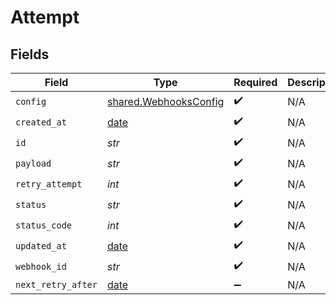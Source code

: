 # Attempt


## Fields

| Field                                                                | Type                                                                 | Required                                                             | Description                                                          | Example                                                              |
| -------------------------------------------------------------------- | -------------------------------------------------------------------- | -------------------------------------------------------------------- | -------------------------------------------------------------------- | -------------------------------------------------------------------- |
| `config`                                                             | [shared.WebhooksConfig](../../models/shared/webhooksconfig.md)       | :heavy_check_mark:                                                   | N/A                                                                  |                                                                      |
| `created_at`                                                         | [date](https://docs.python.org/3/library/datetime.html#date-objects) | :heavy_check_mark:                                                   | N/A                                                                  |                                                                      |
| `id`                                                                 | *str*                                                                | :heavy_check_mark:                                                   | N/A                                                                  |                                                                      |
| `payload`                                                            | *str*                                                                | :heavy_check_mark:                                                   | N/A                                                                  | {"data":"test"}                                                      |
| `retry_attempt`                                                      | *int*                                                                | :heavy_check_mark:                                                   | N/A                                                                  | 1                                                                    |
| `status`                                                             | *str*                                                                | :heavy_check_mark:                                                   | N/A                                                                  | success                                                              |
| `status_code`                                                        | *int*                                                                | :heavy_check_mark:                                                   | N/A                                                                  | 200                                                                  |
| `updated_at`                                                         | [date](https://docs.python.org/3/library/datetime.html#date-objects) | :heavy_check_mark:                                                   | N/A                                                                  |                                                                      |
| `webhook_id`                                                         | *str*                                                                | :heavy_check_mark:                                                   | N/A                                                                  |                                                                      |
| `next_retry_after`                                                   | [date](https://docs.python.org/3/library/datetime.html#date-objects) | :heavy_minus_sign:                                                   | N/A                                                                  |                                                                      |
